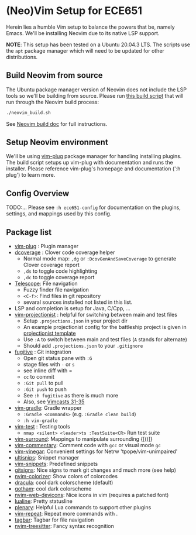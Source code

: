 # (Neo)Vim Setup for ECE651
Herein lies a humble Vim setup to balance the powers that be, namely Emacs.
We'll be installing Neovim due to its native LSP support.

__NOTE__: This setup has been tested on a Ubuntu 20.04.3 LTS. The scripts use the `apt`
package manager which will need to be updated for other distributions.

## Build Neovim from source
The Ubuntu package manager version of Neovim does not include the LSP tools so we'll be building from source.
Please run [this build script](./neovim_build.sh)  that will run through the Neovim build process:
```sh
./neovim_build.sh
```
See [Neovim build doc](https://github.com/neovim/neovim/wiki/Building-Neovim#build-prerequisites) for full instructions.

## Setup Neovim environment
We'll be using [vim-plug](https://github.com/junegunn/vim-plug) package manager
for handling installing plugins. The build script setups up vim-plug with
documentation and runs the installer. Please reference vim-plug's homepage and
documentation (':h plug') to learn more.

## Config Overview
TODO:...
Please see `:h ece651-config` for documentation on the plugins, settings, and
mappings used by this config.

## Package list
- [vim-plug](https://github.com/junegunn/vim-plug) : Plugin manager
- [dcoverage](https://github.com/rwl93/dcoverage) : Clover code coverage helper
    - Normal mode map: `,dg` or `:DcovGenAndSaveCoverage` to generate Clover coverage report
    - `,ds` to toggle code highlighting
    - `,dc` to toggle coverage report
- [Telescope](https://github.com/nvim-telescope/telescope.nvim): File navigation
    - Fuzzy finder file navigation
    - `<C-f>`: Find files in git repository
    - sevaral sources installed not listed in this list.
- LSP and completion is setup for Java, C/Cpp, ...
- [vim-projectionist](https://github.com/tpope/vim-projectionist) : helpful for switching between main and test files
    - Setup `.projections.json` in your project dir
    - An example projectionist config for the battleship project is given in [projectionist template](projections.json)
    - Use `:A` to switch between main and test files (`A` stands for alternate)
    - Should add `.projections.json` to your `.gitignore`
- [fugitive](https://github.com/tpope/vim-fugitive) : Git integration
    - Open git status pane with `:G`
    - stage files with `-` or `s`
    - see inline diff with =
    - `cc` to commit
    - `:Git pull` to pull
    - `:Git push` to push
    - See `:h fugitive` as there is much more
    - Also, see [Vimcasts 31-35](http://vimcasts.org/episodes/fugitive-vim---a-complement-to-command-line-git/)
- [vim-gradle](https://github.com/hdiniz/vim-gradle): Gradle wrapper
    - `:Gradle <commands>` (e.g. `:Gradle clean build`)
    - `:h vim-gradle`
- [vim-test](https://github.com/vim-test/vim-test) : Testing tools
    - `nmap <silent> <leader>ts :TestSuite<CR>` Run test suite
- [vim-surround](https://github.com/tpope/vim-surround): Mappings to manipulate surrounding {[()]}
- [vim-commentary](https://github.com/tpope/vim-commentary): Comment code with `gcc` or visual mode `gc`
- [vim-vinegar](https://github.com/tpope/vim-vinegar): Convenient settings for Netrw
'tpope/vim-unimpaired'
- [ultisnips](https://github.com/SirVer/ultisnips): Snippet manager
- [vim-snippets](https://github.com/honza/vim-snippets): Predefined snippets
- [gitsigns](https://github.com/lewis6991/gitsigns.nvim): Nice signs to mark git changes and much more (see help)
- [nvim-colorizer](https://github.com/norcalli/nvim-colorizer.lua): Show colors of colorcodes
- [dracula](https://github.com/dracula): cool dark colorscheme (default)
- [gotham](https://github.com/gotham): cool dark colorscheme
- [nvim-web-devicons](https://github.com/nvim-web-devicons): Nice icons in vim (requires a patched font)
- [lualine](https://github.com/lualine.nvim): Pretty statusline
- [plenary](https://github.com/plenary.nvim): Helpful Lua commands to support other plugins
- [vim-repeat](https://github.com/tpope/vim-repeat): Repeat more commands with .
- [tagbar](https://github.com/preservim/tagbar): Tagbar for file navigation
- [nvim-treesitter](https://github.com/nvim-treesitter/nvim-treesitter): Fancy syntax recognition
